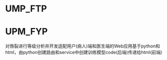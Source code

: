 ﻿# UMP_FTP
# UPM_FYP
对唇裂进行等级分析并开发适配用户(病人)端和医生端的Web应用基于python和html，由python创建路由和service中创建训练模型code(后端)传递给html(前端)
